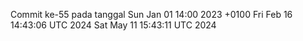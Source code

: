 Commit ke-55 pada tanggal Sun Jan 01 14:00 2023 +0100
Fri Feb 16 14:43:06 UTC 2024
Sat May 11 15:43:11 UTC 2024
